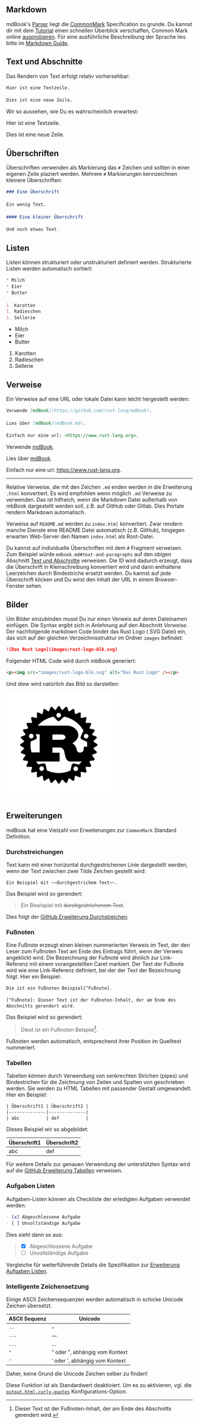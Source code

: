 ## Markdown

mdBook's [Parser](https://github.com/raphlinus/pulldown-cmark) liegt
die [CommonMark](https://commonmark.org/) Specification zu grunde. Du
kannst dir mit dem [Tutorial](https://commonmark.org/help/tutorial/)
einen schnellen Überblick verschaffen, Common Mark online
[ausprobieren](https://spec.commonmark.org/dingus/). Für eine
ausführliche Beschreibung der Sprache lies bitte im [Markdown
Guide](https://www.markdownguide.org).

## Text und Abschnitte

Das Rendern von Text erfolgt relativ vorhersehbar:

```markdown
Hier ist eine Textzeile.

Dies ist eine neue Zeile.
```

Wir so aussehen, wie Du es wahrscheinlich erwartest:

Hier ist eine Textzeile.

Dies ist eine neue Zeile.

## Überschriften

Überschriften verwenden als Markierung das `#` Zeichen und sollten in
einer eigenen Zeile plaziert werden. Mehrere `#` Markierungen
kennzeichnen kleinere Überschriften:

```markdown
### Eine Überschrift

Ein wenig Text.

#### Eine kleiner Überschrift

Und noch etwas Text.
```

## Listen

Listen können strukturiert oder unstrukturiert definiert werden.
Strukturierte Listen werden automatisch sortiert:

```markdown
* Milch
* Eier
* Butter

1. Karotten
1. Radieschen
1. Sellerie
```

* Milch
* Eier
* Butter

1. Karotten
1. Radieschen
1. Sellerie

## Verweise

Ein Verweise auf eine URL oder lokale Datei kann leicht hergestellt werden:

```markdown
Verwende [mdBook](https://github.com/rust-lang/mdBook).

Lies über [mdBook](mdBook.md).

Einfach nur eine url: <https://www.rust-lang.org>.
```

Verwende [mdBook](https://github.com/rust-lang/mdBook).

Lies über [mdBook](mdbook.md).

Einfach nur eine url: <https://www.rust-lang.org>.

----

Relative Verweise, die mit den Zeichen `.md` enden werden in die
Erweiterung `.html` konvertiert.  Es wird empfohlen wenn möglich `.md`
Verweise zu verwenden.  Das ist hilfreich, wenn die Markdown Datei
außerhalb von mbBook dargestellt werden soll, z.B. auf GitHub oder
Gitlab. Dies Portale rendern Markdown automatisch.

Verweise auf `README.md` werden zu `index.html` konvertiert.  Zwar
rendern manche Dienste eine README Datei automatisch (z.B. GitHub),
hingegen erwarten Web-Server den Namen `index.html` als Root-Datei.

Du  kannst  auf  individuelle   Überschriften  mit  dem  `#`  Fragment
verweisen.  Zum Beispiel würde `mdbook.md#text-and-paragraphs` auf den
obigen    Abschnitt   [Text    und   Abschnitte](#text-and-paragraphs)
verweisen.  Die  ID wird  dadurch  erzeugt,  dass die  Überschrift  in
Kleinschreibung  konvertiert  wird  und darin  enthaltene  Leerzeichen
durch  Bindestriche ersetzt  werden.  Du kannst  auf jede  Überschrift
klicken und Du wirst den Inhalt der URL in einem Browser-Fenster sehen.

## Bilder

Um Bilder einzubinden musst Du nur einen Verweis auf deren Dateinamen
einfügen. Die Syntax ergibt sich in Anlehnung auf den Abschnitt
_Verweise_. Der nachfolgende markdown Code bindet das Rust Logo (
SVG Datei) ein, das sich auf der gleichen Verzeichnisstruktur im Ordner
`images` befindet:

```markdown
![Das Rust Logo](images/rust-logo-blk.svg)
```

Folgender HTML Code wird durch mbBook generiert:

```html
<p><img src="images/rust-logo-blk.svg" alt="Das Rust Logo" /></p>
```

Und diew wird natürlich das Bild so darstellen:

![Das Rust Logo](images/rust-logo-blk.svg)

## Erweiterungen

mdBook hat eine Vielzahl von Erweiterungen zur `CommonMark` Standard Definition.

### Durchstreichungen

Text kann mit einer horizontal durchgestrichenen Linie dargestellt
werden, wenn der Text zwischen zwei Tilde Zeichen gestellt wird:

```text
Ein Beispiel mit ~~durchgestrichem Text~~.
```

Das Beispiel wird so gerendert:

> Ein Bewispiel mit ~~durchgestrichenem Text~~.

Dies folgt der [GitHub Erweiterung Durchstreichen][strikethrough].

### Fußnoten

Eine Fußnote erzeugt einen kleinen nummerierten Verweis im Text, der
den Leser zum Fußnoten Text am Ende des Eintrags führt, wenn der
Verweis angeklickt wird.  Die Bezeichnung der Fußnote wird ähnlich zur
Link-Referenz mit einem vorangestellten Caret markiert.
Der Text der Fußnote wird wie eine Link-Referenz definiert, bei der der Text der Bezeichnung folgt. Hier ein Beispiel:

```text
Die ist ein Fußnoten Beispiel[^Fußnote].

[^Fußnote]: Dieser Text ist der Fußnoten-Inhalt, der am Ende des Abschnitts gerendert wird.
```

Das Beispiel wird so gerendert:

> Diest ist ein Fußnoten Beispiel[^Fußnote].
>
> [^Fußnote]:  Dieser Text ist der Fußnoten-Inhalt, der am Ende des Abschnitts gerendert wird.

Fußnoten werden automatisch, entsprechend ihrer Position im Quelltext nummeriert.

### Tabellen

Tabellen können durch Verwendung von senkrechten Strichen (pipes) und
Bindestrichen für die Zeichnung von Zeilen und Spalten von geschrieben
werden. Sie werden zu HTML Tabellen mit passender Gestalt umgewandelt.
Hier ein Beispiel:

```text
| Überschrift1 | Überschrift2 |
|--------------|--------------|
| abc          | def          |
```

Dieses Beispiel wir so abgebildet:

| Überschrift1 | Überschrift2 |
|--------------|--------------|
| abc          | def          |

Für weitere Details zur genauen Verwendung der unterstützten Syntax wird auf
die [GitHub Erweiterung Tabellen][tables] verweisen.

### Aufgaben Listen

Aufgaben-Listen können als Checkliste der erledigten Aufgaben
verwendet werden:

```md
- [x] Abgeschlossene Aufgabe
- [ ] Unvollständige Aufgabe
```

Dies sieht dann so aus:

> - [x] Abgeschlossene Aufgabe
> - [ ] Unvollständige Aufgabe

Vergleiche für weiterführende Details die Spezifikation zur [Erweiterung Aufgaben Listen].

### Intelligente Zeichensetzung

Einige ASCII Zeichensequenzen werden automatisch in schicke Unicode Zeichen übersetzt.

| ASCII Sequenz  | Unicode |
|----------------|---------|
| `--`           | –       |
| `---`          | —       |
| `...`          | …       |
| `"`            | “ oder ”, abhängig vom Kontext |
| `'`            | ‘ oder ’, abhängig vom Kontext |

Daher, keine Grund die Unicode Zeichen selber zu finden!

Diese Funktion ist als Standardwert deaktiviert. Um es zu aktivieren, vgl. die
[`output.html.curly-quotes`] Konfigurations-Option.

[strikethrough]: https://github.github.com/gfm/#strikethrough-extension-
[tables]: https://github.github.com/gfm/#tables-extension-
[Erweiterung Aufgaben Listen]: https://github.github.com/gfm/#task-list-items-extension-
[`output.html.curly-quotes`]: configuration/renderers.md#html-render-optionen
